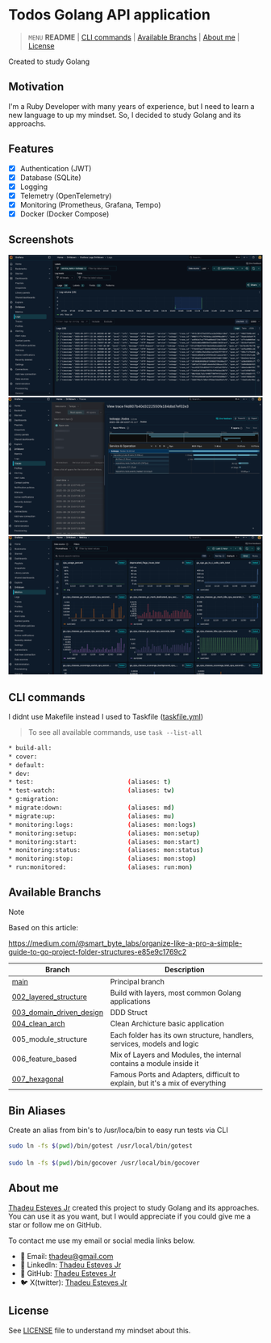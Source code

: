# Todos Golang API application

> `MENU` **README** | [CLI commands](#cli-commands) | [Available Branchs](#available-branchs) | [About me](#about-me) | [License](#license)

Created to study Golang

## Motivation

I'm a Ruby Developer with many years of experience, but I need to learn a new language to up my mindset. So, I decided to study Golang and its approachs.

## Features

- [x] Authentication (JWT)
- [x] Database (SQLite)
- [x] Logging
- [x] Telemetry (OpenTelemetry)
- [x] Monitoring (Prometheus, Grafana, Tempo)
- [x] Docker (Docker Compose)

## Screenshots

<img src="./images/grafana-logs.png" alt="logs" />
<img src="./images/grafana-traces.png" alt="traces" />
<img src="./images/grafana-metrics.png" alt="metrics" />

## CLI commands

I didnt use Makefile instead I used to Taskfile ([taskfile.yml](taskfile.yml))

> To see all available commands, use `task --list-all`

```bash
* build-all:
* cover:
* default:  
* dev: 
* test:                          (aliases: t)
* test-watch:                    (aliases: tw)
* g:migration:             
* migrate:down:                  (aliases: md)
* migrate:up:                    (aliases: mu)
* monitoring:logs:               (aliases: mon:logs)
* monitoring:setup:              (aliases: mon:setup)
* monitoring:start:              (aliases: mon:start)
* monitoring:status:             (aliases: mon:status)
* monitoring:stop:               (aliases: mon:stop)
* run:monitored:                 (aliases: run:mon)
```

## Available Branchs

> [!NOTE]
> Based on this article:
> 
> https://medium.com/@smart_byte_labs/organize-like-a-pro-a-simple-guide-to-go-project-folder-structures-e85e9c1769c2

| Branch | Description |
| ------ | ------------ |
| [main](https://github.com/thadeu/todos_api_golang/tree/main) | Principal branch |
| [002_layered_structure](https://github.com/thadeu/todos_api_golang/tree/002_layered_structure) | Build with layers, most common Golang applications |
| [003_domain_driven_design](https://github.com/thadeu/todos_api_golang/tree/003_domain_driven_design) | DDD Struct |
| [004_clean_arch](https://github.com/thadeu/todos_api_golang/tree/004_clean_arch) | Clean Archicture basic application |
| 005_module_structure | Each folder has its own structure, handlers, services, models and logic |
| 006_feature_based | Mix of Layers and Modules, the internal contains a module inside it |
| [007_hexagonal](https://github.com/thadeu/todos_api_golang/tree/007_hexagonal_architecture) | Famous Ports and Adapters, difficult to explain, but it's a mix of everything |

## Bin Aliases

Create an alias from bin's to /usr/loca/bin to easy run tests via CLI

```bash
sudo ln -fs $(pwd)/bin/gotest /usr/local/bin/gotest

sudo ln -fs $(pwd)/bin/gocover /usr/local/bin/gocover
```

## About me

[Thadeu Esteves Jr](https://github.com/thadeu) created this project to study Golang and its approaches. You can use it as you want, but I would appreciate if you could give me a star or follow me on GitHub.

To contact me use my email or social media links below.

- 📨 Email: [thadeu@gmail.com](mailto:dev@thadeu.org)
- 🔗 LinkedIn: [Thadeu Esteves Jr](http://linkedin.com/in/thadeuestevesjr)
- 🐙 GitHub: [Thadeu Esteves Jr](https://github.com/thadeu)
- 🐦 X(twitter): [Thadeu Esteves Jr](https://x.com/iamthadeu)

## License

See [LICENSE](LICENSE) file to understand my mindset about this.